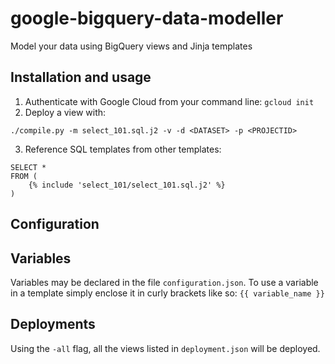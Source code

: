 # google-bigquery-data-modeller
Model your data using BigQuery views and Jinja templates

## Installation and usage

1. Authenticate with Google Cloud from your command line: `gcloud init`
2. Deploy a view with: 

```
./compile.py -m select_101.sql.j2 -v -d <DATASET> -p <PROJECTID>
```

3. Reference SQL templates from other templates:

```
SELECT *
FROM (
    {% include 'select_101/select_101.sql.j2' %}
)
```

## Configuration

## Variables

Variables may be declared in the file `configuration.json`. To use a variable in a template simply enclose it in curly brackets like so:
```{{ variable_name }}```

## Deployments

Using the `-all` flag, all the views listed in `deployment.json` will be deployed.
